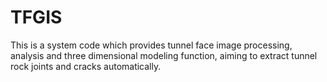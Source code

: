 # TFGIS

This is a system code which provides tunnel face image processing, analysis and three dimensional modeling function, aiming to extract tunnel rock joints and cracks automatically. 
